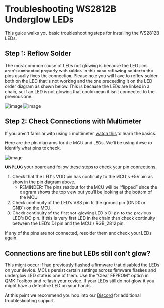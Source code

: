# Troubleshooting WS2812B Underglow LEDs

This guide walks you basic troubleshooting steps for installing the WS2812B LEDs. 

## Step 1: Reflow Solder

The most common cause of LEDs not glowing is because the LED pins aren't connected properly with solder. In this case reflowing solder to the pins
usually fixes the connection. Please note you will have to reflow solder both on the LED that is not working and the one preceeding it on the LED 
order diagram as shown below. This is because the LEDs are linked in a chain, so if an LED is not glowing that could mean it isn't connected to the previous one.

![image](https://user-images.githubusercontent.com/6137765/129141693-ae71cea2-8081-4782-a9dc-843990ce4ad9.png)
![image](https://user-images.githubusercontent.com/6137765/129141684-d81d16da-379f-41e7-ab3c-63f960b789c4.png)

## Step 2: Check Connections with Multimeter

If you aren't familiar with using a multimeter, [watch this](https://www.youtube.com/watch?v=SECWePatYjY) to learn the basics.

Here are the pin diagrams for the MCU and LEDs. We'll be using these to identify what pins to check. 

![image](https://user-images.githubusercontent.com/6137765/129142514-3b07697e-9229-491a-b1fb-a5cdc2bd6641.png)

**UNPLUG** your board and follow these steps to check your pin connections.

1. Check that the LED's VDD pin has continuity to the MCU's +5V pin as show in the pin diagram above.
    * REMINDER: The pins readout for the MCU will be “flipped” since the diagram shows the top view but you'll be looking at the bottom of the MCU.
2. Check continuity of the LED's VSS pin to the ground pin (GND0 or GND1) on the MCU.
3. Check continuity of the first not-glowing LED's DI pin to the previous LED's DO pin. 
If this is very first LED in the chain then check continuity between the LED's DI pin and the MCU's RGB_2812 pin.

If any of the pins are not connected, resolder them and check your LEDs again. 

## Connections are fine but LEDs still don't glow?
This might occur if had previously flashed a firmware that disabled the LEDs on your device. MCUs persist certain settings across firmware flashes and underglow LED state is one of them. Use the "Clear EEPROM" option in QMK Toolbox and reflash your device. If your LEDs still do not glow, it you might have a defective LED on your hands. 

At this point we recommend you hop into our [Discord](https://discord.gg/eSegJcY) for additional troubleshooting support.
